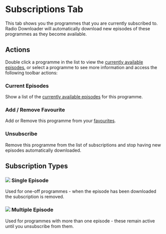 # Subscriptions Tab

This tab shows you the programmes that you are currently subscribed to.
Radio Downloader will automatically download new episodes of these programmes
as they become available.


## Actions

Double click a programme in the list to view the [currently available
episodes](views.available-episodes.md), or select a programme to see more
information and access the following toolbar actions:

### Current Episodes

Show a list of the [currently available episodes](views.available-episodes.md)
for this programme.

### Add / Remove Favourite

Add or Remove this programme from your [favourites](views.favourites.md).

### Unsubscribe

Remove this programme from the list of subscriptions and stop having new
episodes automatically downloaded.


## Subscription Types

### ![][1] Single Episode

Used for one-off programmes - when the episode has been downloaded
the subscription is removed.

### ![][2] Multiple Episode

Used for programmes with more than one episode - these remain active until
you unsubscribe from them.

[1]: ../Resources/list%20icons/subscribed_16.png
[2]: ../Resources/list%20icons/subscribed_multi_16.png
